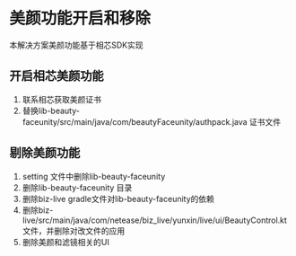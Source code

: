 # 美颜功能开启和移除
本解决方案美颜功能基于相芯SDK实现
## 开启相芯美颜功能
1. 联系相芯获取美颜证书
2. 替换lib-beauty-faceunity/src/main/java/com/beautyFaceunity/authpack.java 证书文件
## 剔除美颜功能
1. setting 文件中删除lib-beauty-faceunity
2. 删除lib-beauty-faceunity 目录
3. 删除biz-live gradle文件对lib-beauty-faceunity的依赖
4. 删除biz-live/src/main/java/com/netease/biz_live/yunxin/live/ui/BeautyControl.kt文件，并删除对改文件的应用
5. 删除美颜和滤镜相关的UI
